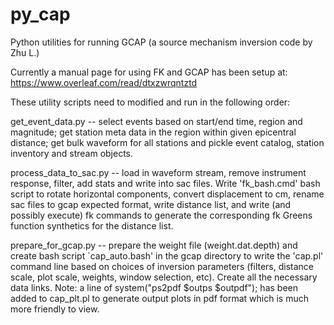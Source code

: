 # py_cap
Python utilities for running GCAP (a source mechanism inversion code by Zhu L.)

Currently a manual page for using FK and GCAP has been setup at:
https://www.overleaf.com/read/dtxzwrqntztd

These utility scripts need to modified and run in the following order:

get_event_data.py -- select events based on start/end time, region and magnitude; get station meta data in the region within given epicentral distance; get bulk waveform for all stations and pickle event catalog, station inventory and stream objects.

process_data_to_sac.py -- load in waveform stream, remove instrument response, filter, add stats and write into sac files. Write 'fk_bash.cmd' bash script to rotate horizontal components, convert displacement to cm, rename sac files to gcap expected format, write distance list, and write (and possibly execute) fk commands to generate the corresponding fk Greens function synthetics for the distance list.

prepare_for_gcap.py -- prepare the weight file (weight.dat.depth) and create bash script `cap_auto.bash' in the gcap directory to write the 'cap.pl' command line based on choices of inversion parameters (filters, distance scale, plot scale, weights, window selection, etc). Create all the necessary data links. Note: a line of system("ps2pdf $outps $outpdf"); has been added to cap_plt.pl to generate output plots in pdf format which is much more friendly to view.

